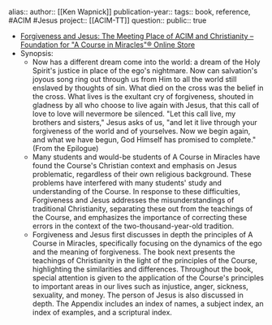 alias::
author:: [[Ken Wapnick]] 
publication-year::
tags:: book, reference, #ACIM #Jesus 
project:: [[ACIM-TT]] 
question::
public:: true

- [Forgiveness and Jesus: The Meeting Place of ACIM and Christianity – Foundation for "A Course in Miracles"® Online Store](https://facimstore.org/products/forgiveness-and-jesus-epub)
- Synopsis:
	- Now has a different dream come into the world: a dream of the Holy Spirit's justice in place of the ego's nightmare. Now can salvation's joyous song ring out through us from Him to all the world still enslaved by thoughts of sin. What died on the cross was the belief in the cross. What lives is the exultant cry of forgiveness, shouted in gladness by all who choose to live again with Jesus, that this call of love to love will nevermore be silenced. "Let this call live, my brothers and sisters," Jesus asks of us, "and let it live through your forgiveness of the world and of yourselves. Now we begin again, and what we have begun, God Himself has promised to complete." (From the Epilogue)
	- Many students and would-be students of A Course in Miracles have found the Course's Christian context and emphasis on Jesus problematic, regardless of their own religious background. These problems have interfered with many students' study and understanding of the Course. In response to these difficulties, Forgiveness and Jesus addresses the misunderstandings of traditional Christianity, separating these out from the teachings of the Course, and emphasizes the importance of correcting these errors in the context of the two-thousand-year-old tradition.
	- Forgiveness and Jesus first discusses in depth the principles of A Course in Miracles, specifically focusing on the dynamics of the ego and the meaning of forgiveness. The book next presents the teachings of Christianity in the light of the principles of the Course, highlighting the similarities and differences. Throughout the book, special attention is given to the application of the Course's principles to important areas in our lives such as injustice, anger, sickness, sexuality, and money. The person of Jesus is also discussed in depth. The Appendix includes an index of names, a subject index, an index of examples, and a scriptural index.